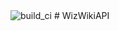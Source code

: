 <img src="https://github.com/R-unic/RoGems/actions/workflows/server.yml/badge.svg" alt="build_ci">
# WizWikiAPI
